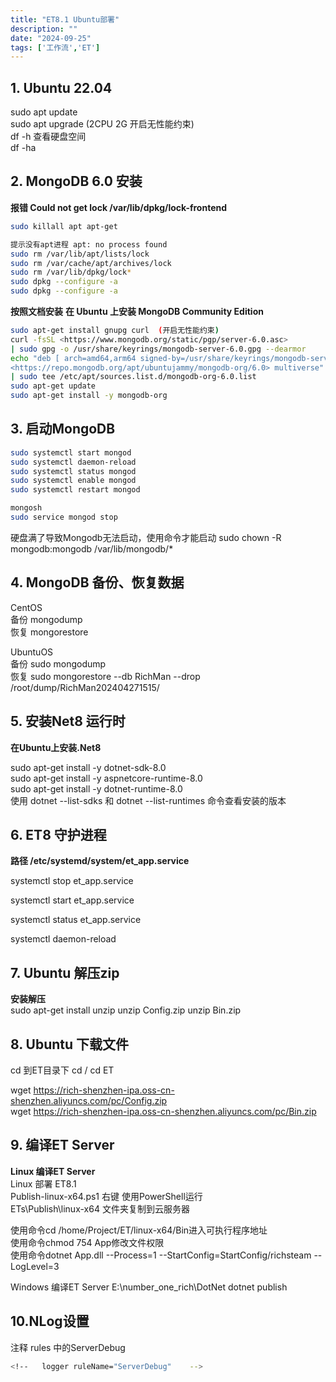 ```yaml
---
title: "ET8.1 Ubuntu部署"
description: ""
date: "2024-09-25"
tags: ['工作流','ET']
---
```


## 1. Ubuntu 22.04

sudo apt update  
sudo apt upgrade (2CPU 2G 开启无性能约束)  
df -h 查看硬盘空间  
df -ha  

## 2. MongoDB 6.0 安装

**报错 Could not get lock /var/lib/dpkg/lock-frontend**  

```sh
sudo killall apt apt-get

提示没有apt进程 apt: no process found
sudo rm /var/lib/apt/lists/lock
sudo rm /var/cache/apt/archives/lock
sudo rm /var/lib/dpkg/lock*
sudo dpkg --configure -a
sudo dpkg --configure -a
```

**按照文档安装**
**在 Ubuntu 上安装 MongoDB Community Edition**

```sh
sudo apt-get install gnupg curl  (开启无性能约束)
curl -fsSL <https://www.mongodb.org/static/pgp/server-6.0.asc> 
| sudo gpg -o /usr/share/keyrings/mongodb-server-6.0.gpg --dearmor
echo "deb [ arch=amd64,arm64 signed-by=/usr/share/keyrings/mongodb-server-6.0.gpg ] 
<https://repo.mongodb.org/apt/ubuntujammy/mongodb-org/6.0> multiverse" 
| sudo tee /etc/apt/sources.list.d/mongodb-org-6.0.list
sudo apt-get update
sudo apt-get install -y mongodb-org
```

## 3.  启动MongoDB

```sh
sudo systemctl start mongod
sudo systemctl daemon-reload
sudo systemctl status mongod
sudo systemctl enable mongod
sudo systemctl restart mongod

mongosh
sudo service mongod stop
```

硬盘满了导致Mongodb无法启动，使用命令才能启动
sudo chown -R mongodb:mongodb /var/lib/mongodb/*

## 4.  MongoDB 备份、恢复数据

CentOS  
备份 mongodump  
恢复 mongorestore  

UbuntuOS  
备份 sudo mongodump  
恢复 sudo mongorestore --db RichMan --drop /root/dump/RichMan202404271515/  
  
## 5.  安装Net8 运行时

**在Ubuntu上安装.Net8**  

sudo apt-get install -y dotnet-sdk-8.0  
sudo apt-get install -y aspnetcore-runtime-8.0  
sudo apt-get install -y dotnet-runtime-8.0  
使用 dotnet --list-sdks 和 dotnet --list-runtimes 命令查看安装的版本  

## 6. ET8 守护进程

**路径 /etc/systemd/system/et_app.service**

systemctl stop et_app.service  

systemctl start et_app.service  

systemctl status et_app.service  

systemctl daemon-reload  

## 7. Ubuntu 解压zip

**安装解压**  
sudo apt-get install unzip
unzip  Config.zip
unzip  Bin.zip  

## 8. Ubuntu 下载文件

 cd 到ET目录下
 cd /
 cd ET

 wget <https://rich-shenzhen-ipa.oss-cn-shenzhen.aliyuncs.com/pc/Config.zip>  
 wget <https://rich-shenzhen-ipa.oss-cn-shenzhen.aliyuncs.com/pc/Bin.zip>  
  
## 9. 编译ET Server

**Linux 编译ET Server**  
Linux 部署 ET8.1  
Publish-linux-x64.ps1 右键 使用PowerShell运行  
ETs\Publish\linux-x64  文件夹复制到云服务器  

使用命令cd /home/Project/ET/linux-x64/Bin进入可执行程序地址  
使用命令chmod 754 App修改文件权限  
使用命令dotnet App.dll --Process=1 --StartConfig=StartConfig/richsteam --LogLevel=3  
  
 Windows 编译ET Server
  E:\number_one_rich\DotNet
  dotnet publish

## 10.NLog设置

注释 rules 中的ServerDebug  

```sh
<!--   logger ruleName="ServerDebug"    -->
```
